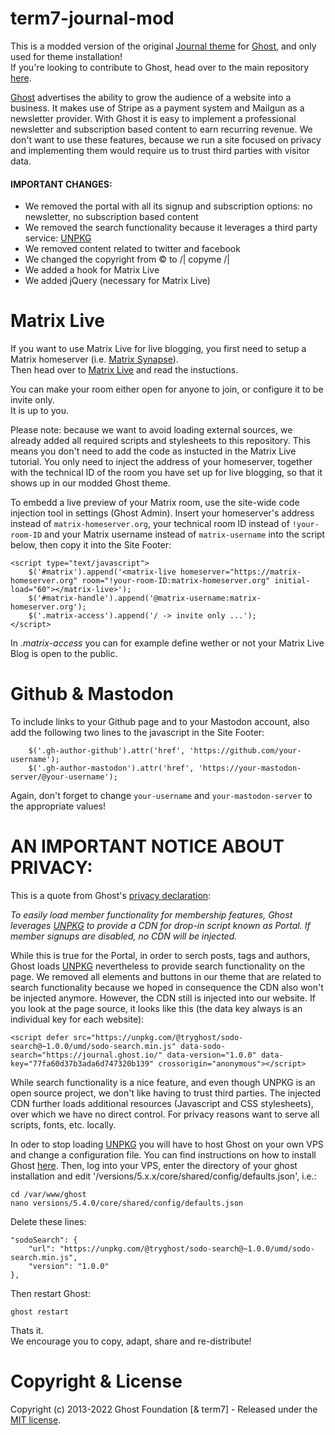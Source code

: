 # term7-journal-mod

This is a modded version of the original [Journal theme](https://github.com/tryghost/journal) for [Ghost](https://github.com/tryghost/ghost/), and only used for theme installation!<br>
If you're looking to contribute to Ghost, head over to the main repository [here](https://github.com/TryGhost/Themes).

[Ghost](https://github.com/tryghost/ghost/) advertises the ability to grow the audience of a website into a business. It makes use of Stripe as a payment system and Mailgun as a newsletter provider. With Ghost it is easy to implement a professional newsletter and subscription based content to earn recurring revenue. We don't want to use these features, because we run a site focused on privacy and implementing them would require us to trust third parties with visitor data.

#### IMPORTANT CHANGES:

- We removed the portal with all its signup and subscription options: no newsletter, no subscription based content
- We removed the search functionality because it leverages a third party service: [UNPKG](https://unpkg.com)
- We removed content related to twitter and facebook
- We changed the copyright from © to /| copyme /|
- We added a hook for Matrix Live
- We added jQuery (necessary for Matrix Live)


# Matrix Live

If you want to use Matrix Live for live blogging, you first need to setup a Matrix homeserver (i.e. [Matrix Synapse](https://github.com/matrix-org/synapse)).<br>
Then head over to [Matrix Live](https://live.hello-matrix.net/) and read the instuctions.

You can make your room either open for anyone to join, or configure it to be invite only.<br>
It is up to you.

Please note: because we want to avoid loading external sources, we already added all required scripts and stylesheets to this repository. This means you don't need to add the code as instucted in the Matrix Live tutorial. You only need to inject the address of your homeserver, together with the technical ID of the room you have set up for live blogging, so that it shows up in our modded Ghost theme.

To embedd a live preview of your Matrix room, use the site-wide code injection tool in settings (Ghost Admin). Insert your homeserver's address instead of `matrix-homeserver.org`, your technical room ID instead of `!your-room-ID` and your Matrix username instead of `matrix-username` into the script below, then copy it into the Site Footer:

```
<script type="text/javascript">
    $('#matrix').append('<matrix-live homeserver="https://matrix-homeserver.org" room="!your-room-ID:matrix-homeserver.org" initial-load="60"></matrix-live>');
    $('#matrix-handle').append('@matrix-username:matrix-homeserver.org');
    $('.matrix-access').append('/ -> invite only ...');
</script>
```

In <i>.matrix-access</i> you can for example define wether or not your Matrix Live Blog is open to the public.

# Github & Mastodon

To include links to your Github page and to your Mastodon account, also add the following two lines to the javascript in the Site Footer:

```
    $('.gh-author-github').attr('href', 'https://github.com/your-username');
    $('.gh-author-mastodon').attr('href', 'https://your-mastodon-server/@your-username');
```

Again, don't forget to change `your-username` and `your-mastodon-server` to the appropriate values!

# AN IMPORTANT NOTICE ABOUT PRIVACY:

This is a quote from Ghost's [privacy declaration](https://github.com/TryGhost/Ghost/blob/main/PRIVACY.md):

<em>To easily load member functionality for membership features, Ghost leverages [UNPKG](https://unpkg.com) to provide a CDN for drop-in script known as Portal. If member signups are disabled, no CDN will be injected.</em>

While this is true for the Portal, in order to serch posts, tags and authors, Ghost loads [UNPKG](https://unpkg.com) nevertheless to provide search functionality on the page. We removed all elements and buttons in our theme that are related to search functionality because we hoped in consequence the CDN also won't be injected anymore. However, the CDN still is injected into our website. If you look at the page source, it looks like this (the data key always is an individual key for each website):


```
<script defer src="https://unpkg.com/@tryghost/sodo-search@~1.0.0/umd/sodo-search.min.js" data-sodo-search="https://journal.ghost.io/" data-version="1.0.0" data-key="77fa60d37b3ada6d747320b139" crossorigin="anonymous"></script>
```

While search functionality is a nice feature, and even though UNPKG is an open source project, we don't like having to trust third parties. The injected CDN further loads additional resources (Javascript and CSS stylesheets), over which we have no direct control. For privacy reasons want to serve all scripts, fonts, etc. locally.

In oder to stop loading [UNPKG](https://unpkg.com) you will have to host Ghost on your own VPS and change a configuration file. You can find instructions on how to install Ghost [here](https://ghost.org/docs/install/).
Then, log into your VPS, enter the directory of your ghost installation and edit '/versions/5.x.x/core/shared/config/defaults.json', i.e.:

`cd /var/www/ghost`<br>
`nano versions/5.4.0/core/shared/config/defaults.json`

Delete these lines:

```
"sodoSearch": {
    "url": "https://unpkg.com/@tryghost/sodo-search@~1.0.0/umd/sodo-search.min.js",
    "version": "1.0.0"
},
```

Then restart Ghost:

`ghost restart`

Thats it.<br>
We encourage you to copy, adapt, share and re-distribute!

# Copyright & License

Copyright (c) 2013-2022 Ghost Foundation [& term7] - Released under the [MIT license](LICENSE).
